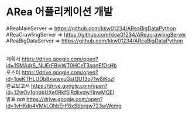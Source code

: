 # ARea 어플리케이션 개발


AReaMainServer => <https://github.com/kkw01234/AReaBigDataPython> <br>
AReaCrawlingServer => <https://github.com/kkw01234/AReacrawlingServer> <br>
AReaBigDataServer => <https://github.com/kkw01234/AReaBigDataPython>
<br><br>

계획서 <https://drive.google.com/open?id=1SMAdrS_NUErFBivWT0HCeT3spnEfDsHb><br>
포스터 <https://drive.google.com/open?id=1oeKTHLUDb8xwwxuGstQU13o71w8iKozI><br>
완료보고서 <https://drive.google.com/open?id=12wOv1qhbbUXe0RkfSlRdkvdw11nwMQEl><br>
발표 ppt <https://drive.google.com/open?id=1vHKdn4VMkLOhbEHf6xSbbrgw723wWemg><br>

